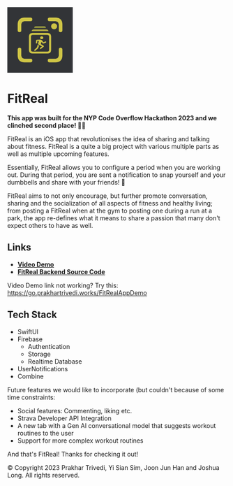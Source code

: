 <img src="https://github.com/Prakhar896/FitReal/blob/main/FitRealLogo.png?raw=true" height="150px">

# FitReal
**This app was built for the NYP Code Overflow Hackathon 2023 and we clinched second place! 🎉🎉**

FitReal is an iOS app that revolutionises the idea of sharing and talking about fitness. FitReal is a quite a big project with various multiple parts as well as multiple upcoming features.

Essentially, FitReal allows you to configure a period when you are working out. During that period, you are sent a notification to snap yourself and your dumbbells and share with your friends! 💪

FitReal aims to not only encourage, but further promote conversation, sharing and the socialization of all aspects of fitness and healthy living; from posting a FitReal when at the gym to posting one during a run at a park, the app re-defines what it means to share a passion that many don't expect others to have as well.

## Links
- **[Video Demo](https://github.com/Prakhar896/FitReal/blob/main/fitreal_demo%20-%20Made%20with%20Clipchamp.mp4)**
- **[FitReal Backend Source Code](https://github.com/toasterclock/fitreal-backend)**


Video Demo link not working? Try this: https://go.prakhartrivedi.works/FitRealAppDemo


## Tech Stack
- SwiftUI
- Firebase
  - Authentication
  - Storage
  - Realtime Database
- UserNotifications
- Combine



Future features we would like to incorporate (but couldn't because of some time constraints:
- Social features: Commenting, liking etc.
- Strava Developer API Integration
- A new tab with a Gen AI conversational model that suggests workout routines to the user
- Support for more complex workout routines

And that's FitReal! Thanks for checking it out!

©️ Copyright 2023 Prakhar Trivedi, Yi Sian Sim, Joon Jun Han and Joshua Long. All rights reserved.
